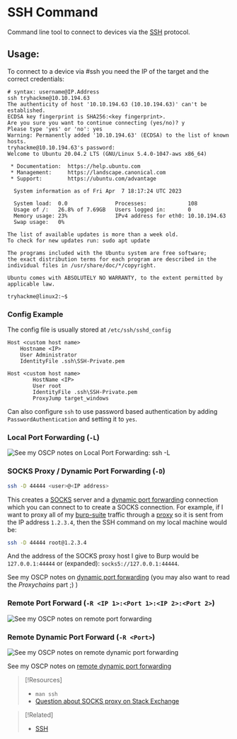 # SSH Command
Command line tool to connect to devices via the [SSH](/networking/protocols/ssh) protocol.
## Usage:
To connect to a device via #ssh you need the IP of the target and the correct credentials:
```shell
# syntax: username@IP.Address
ssh tryhackme@10.10.194.63
The authenticity of host '10.10.194.63 (10.10.194.63)' can't be established.
ECDSA key fingerprint is SHA256:<key fingerprint>.
Are you sure you want to continue connecting (yes/no)? y
Please type 'yes' or 'no': yes
Warning: Permanently added '10.10.194.63' (ECDSA) to the list of known hosts.
tryhackme@10.10.194.63's password: 
Welcome to Ubuntu 20.04.2 LTS (GNU/Linux 5.4.0-1047-aws x86_64)

 * Documentation:  https://help.ubuntu.com
 * Management:     https://landscape.canonical.com
 * Support:        https://ubuntu.com/advantage

  System information as of Fri Apr  7 18:17:24 UTC 2023

  System load:  0.0               Processes:             108
  Usage of /:   26.8% of 7.69GB   Users logged in:       0
  Memory usage: 23%               IPv4 address for eth0: 10.10.194.63
  Swap usage:   0%

The list of available updates is more than a week old.
To check for new updates run: sudo apt update

The programs included with the Ubuntu system are free software;
the exact distribution terms for each program are described in the
individual files in /usr/share/doc/*/copyright.

Ubuntu comes with ABSOLUTELY NO WARRANTY, to the extent permitted by
applicable law.

tryhackme@linux2:~$ 
```
### Config Example
The config file is usually stored at `/etc/ssh/sshd_config`
```
Host <custom host name>
	Hostname <IP>
	User Administrator
	IdentityFile .ssh\SSH-Private.pem

Host <custom host name>
        HostName <IP>
        User root
        IdentityFile .ssh\SSH-Private.pem
        ProxyJump target_windows
```
Can also configure `ssh` to use password based authentication by adding `PasswordAuthentication` and setting it to `yes`.
### Local Port Forwarding (`-L`)
![See my OSCP notes on Local Port Forwarding: `ssh -L`](../OSCP/port-redirection-SSH-tunneling/SSH-tunneling/local-port-forwarding.md#`ssh%20-L`)
### SOCKS Proxy / Dynamic Port Forwarding (`-D`)
```bash
ssh -D 44444 <user>@<IP address>
```
This creates a [SOCKS](../OSCP/port-redirection-SSH-tunneling/SSH-tunneling/dynamic-port-forwarding.md) server and a [dynamic port forwarding](../OSCP/port-redirection-SSH-tunneling/SSH-tunneling/dynamic-port-forwarding.md) connection which you can connect to to create a SOCKS connection. For example, if I want to proxy all of my [burp-suite](../cybersecurity/TTPs/delivery/tools/burp-suite.md) traffic through a [proxy](../networking/design-structure/proxy.md) so it is sent from the IP address `1.2.3.4`, then the SSH command on my local machine would be:
```bash
ssh -D 44444 root@1.2.3.4
```
And the address of the SOCKS proxy host I give to Burp would be `127.0.0.1:44444` or (expanded): `socks5://127.0.0.1:44444`.

See my OSCP notes on [dynamic port forwarding](../OSCP/port-redirection-SSH-tunneling/SSH-tunneling/dynamic-port-forwarding.md) (you may also want to read the *Proxychains* part ;) )
### Remote Port Forward (`-R <IP 1>:<Port 1>:<IP 2>:<Port 2>`)
![See my OSCP notes on remote port forwarding](../OSCP/port-redirection-SSH-tunneling/SSH-tunneling/remote-port-forwarding.md#`ssh%20-R`)
### Remote Dynamic Port Forward (`-R <Port>`)
![See my OSCP notes on remote dynamic port forwarding](../OSCP/port-redirection-SSH-tunneling/SSH-tunneling/remote-dynamic-port-forwarding.md#`ssh%20-R`)

See my OSCP notes on [remote dynamic port forwarding](../OSCP/port-redirection-SSH-tunneling/SSH-tunneling/remote-dynamic-port-forwarding.md)




> [!Resources]
> - `man ssh`
> - [Question about SOCKS proxy on Stack Exchange](https://superuser.com/questions/1308495/how-to-create-a-socks-proxy-with-ssh)

> [!Related]
> - [SSH](../networking/protocols/SSH.md)